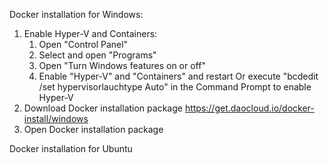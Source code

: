 Docker installation for Windows:
1. Enable Hyper-V and Containers:
   1) Open "Control Panel"
   2) Select and open "Programs"
   3) Open "Turn Windows features on or off"
   4) Enable "Hyper-V" and "Containers" and restart 
      Or execute "bcdedit /set hypervisorlauchtype Auto" in the Command Prompt to enable Hyper-V
2. Download Docker installation package
   https://get.daocloud.io/docker-install/windows
3. Open Docker installation package

Docker installation for Ubuntu
